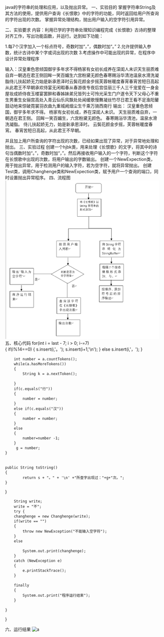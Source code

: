 java的字符串的处理和应用，以及抛出异常。 
一、实验目的 掌握字符串String及其方法的使用，提供用户查询《长恨歌》中的字符的功能，同时返回给用户所查询的字符出现的次数。 掌握异常处理结构，抛出用户输入的空字符引用异常。

二、实验要求 
内容：利用已学的字符串处理知识编程完成《长恨歌》古诗的整理对齐工作，写出功能函数，并运行。达到如下功能：

1.每7个汉字加入一个标点符号，奇数时加“，”，偶数时加“。” 
2.允许提供输入参数，统计古诗中某个字或词出现的次数
3.考虑操作中可能出现的异常，在程序中设计异常处理程序

输入：汉皇重色思倾国御宇多年求不得杨家有女初长成养在深闺人未识天生丽质难自弃一朝选在君王侧回眸一笑百媚生六宫粉黛无颜色春寒赐浴华清池温泉水滑洗凝脂侍儿扶起娇无力始是新承恩泽时云鬓花颜金步摇芙蓉帐暖度春宵春宵苦短日高起从此君王不早朝承欢侍宴无闲暇春从春游夜专夜后宫佳丽三千人三千宠爱在一身金屋妆成娇侍夜玉楼宴罢醉和春姊妹弟兄皆列士可怜光采生门户遂令天下父母心不重生男重生女骊宫高处入青云仙乐风飘处处闻缓歌慢舞凝丝竹尽日君王看不足渔阳鼙鼓动地来惊破霓裳羽衣曲九重城阙烟尘生千乘万骑西南行 输出： 汉皇重色思倾国，御宇多年求不得。 杨家有女初长成，养在深闺人未识。 天生丽质难自弃，一朝选在君王侧。 回眸一笑百媚生，六宫粉黛无颜色。 春寒赐浴华清池，温泉水滑洗凝脂。 侍儿扶起娇无力，始是新承恩泽时。 云鬓花颜金步摇，芙蓉帐暖度春宵。 春宵苦短日高起，从此君王不早朝。 

并且加上用户所查询的字符出现的次数，已经如果出现了异常，对于异常地处理和抛出。
三、实验过程 
创建一个hjbk类，用来处理《长恨歌》的文字，将其中的诗句当偶数时加“。”，奇数时加“，”。然后再接收用户输入的一个字符，判断这个字符在长恨歌中出现的次数，将用户输出的字数输出。 创建一个NewExpection类，用于抛出异常，用于检测用户的输入字符，若为空字符，就将异常抛出。 创建Test类，调用Changhenge类和NewExpection类，赋予用户一个查询的端口，同时设置抛出异常程序。
四、流程图
![a](屏幕截图(117).png)
五、核心代码
		for(int i = last - 7; i > 0; i-=7)    
		{
			if(i%14==0)
			{
				s.insert(i,'。');
				s.insert(i+1,'\n');
			}
			else s.insert(i,'，');
			}
      
		int number = a.countTokens();
		while(a.hasMoreTokens()) 
		{
			String k = a.nextToken();
      
		}
		if(c.equals("行"))
		{
			number = number;
		}
		else if(c.equals("汉")) 
		{
			number = number;
		}
		else 
		{
			number=number -1;
		}
		 g = number;
	}
		
		
	public String toString() 
	{
			return s + "。" + '\n' +"所查字出现过："+g+"次。";
	}
}

		String write;
		write = "不";
		try {
		changhenge = new Changhenge(write);
		if(write == "") 
		{
			throw new NewException("不能输入空字符");
		}
		else 
		
			System.out.print(changhenge);
		}
		catch (NewException e) 
		{
			e.printStackTrace();
		}

		finally 
		{
			System.out.print("程序运行结束");
		}

	}

}

六、运行结果
![a](1.png)
 
